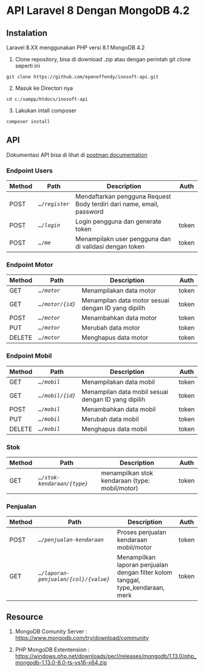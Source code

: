 <p align="center"><h1>API Laravel 8 Dengan MongoDB 4.2</h1></p>

## Instalation
Laravel 8.XX menggunakan PHP versi 8.1 MongoDB 4.2

1. Clone repository, bisa di download .zip atau dengan perintah git clone seperti ini
```
git clone https://github.com/epeneffendy/inosoft-api.git
```

2. Masuk ke Directori nya
```
cd c:/xampp/htdocs/inosoft-api
```

3. Lakukan intall composer
```
composer install
```

## API
Dokumentasi API bisa di lihat di [postman documentation](https://documenter.getpostman.com/view/2058663/2s93eX1DTb)

### Endpoint Users
 
| Method | Path                      | Description                                                                                 | Auth        |
|--------|---------------------------|---------------------------------------------------------------------------------------------|-------------|
| POST   | *`…/register`*           | Mendaftarkan pengguna Request Body terdiri dari name, email, password                       |             |
| POST   | *`…/login`*              | Login pengguna dan generate token                                                           | token       |
| POST   | *`…/me`*                 | Menampilakn user pengguna dan di validasi dengan token                                      | token       |

### Endpoint Motor

| Method | Path                      | Description                                                                                 | Auth        |
|--------|---------------------------|---------------------------------------------------------------------------------------------|-------------|
| GET   | *`…/motor`*               | Menampilakan data motor                                                                     | token            |
| GET   | *`…/motor/{id}`*          | Menampilan data motor sesuai dengan ID yang dipilih                                         | token       |
| POST   | *`…/motor`*              | Menambahkan data motor                                       | token       |
| PUT   | *`…/motor`*              | Merubah data motor                                       | token       |
| DELETE   | *`…/motor`*              | Menghapus data motor                                       | token       |

### Endpoint Mobil

| Method | Path                      | Description                                                                                 | Auth        |
|--------|---------------------------|---------------------------------------------------------------------------------------------|-------------|
| GET   | *`…/mobil`*               | Menampilakan data mobil                                                                     | token            |
| GET   | *`…/mobil/{id}`*          | Menampilan data mobil sesuai dengan ID yang dipilih                                         | token       |
| POST   | *`…/mobil`*              | Menambahkan data mobil                                       | token       |
| PUT   | *`…/mobil`*              | Merubah data mobil                                       | token       |
| DELETE   | *`…/mobil`*              | Menghapus data mobil                                       | token       |

### Stok

| Method | Path                      | Description                                                                                 | Auth        |
|--------|---------------------------|---------------------------------------------------------------------------------------------|-------------|
| GET   | *`…/stok-kendaraan/{type}`*               | menampilkan stok kendaraan (type: mobil/motor)                                                                     | token            |

### Penjualan

| Method | Path                      | Description                                                                                 | Auth        |
|--------|---------------------------|---------------------------------------------------------------------------------------------|-------------|
| POST   | *`…/penjualan-kendaraan`*               | Proses penjualan kendaraan mobil/motor                                                                      | token            |
| GET   | *`…/laporan-penjualan/{col}/{value}`*               | Menampilkan laporan penjualan dengan filter kolom tanggal, type_kendaraan, merk                                                                      | token            |

## Resource

1. MongoDB Comunity Server : https://www.mongodb.com/try/download/community

2. PHP MongoDB Extentension : https://windows.php.net/downloads/pecl/releases/mongodb/1.13.0/php_mongodb-1.13.0-8.0-ts-vs16-x64.zip


